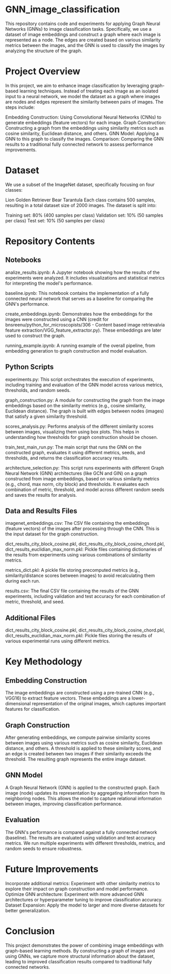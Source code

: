 # GNN_image_classification
This repository contains code and experiments for applying Graph Neural Networks (GNNs) to image classification tasks. Specifically, we use a dataset of image embeddings and construct a graph where each image is represented as a node. The edges are created based on various similarity metrics between the images, and the GNN is used to classify the images by analyzing the structure of the graph.

# Project Overview
In this project, we aim to enhance image classification by leveraging graph-based learning techniques. Instead of treating each image as an isolated input to a neural network, we model the dataset as a graph where images are nodes and edges represent the similarity between pairs of images. The steps include:

Embedding Construction: Using Convolutional Neural Networks (CNNs) to generate embeddings (feature vectors) for each image.
Graph Construction: Constructing a graph from the embeddings using similarity metrics such as cosine similarity, Euclidean distance, and others.
GNN Model: Applying a GNN to this graph to classify the images.
Comparison: Comparing the GNN results to a traditional fully connected network to assess performance improvements.

# Dataset
We use a subset of the ImageNet dataset, specifically focusing on four classes:

Lion
Golden Retriever
Bear
Tarantula
Each class contains 500 samples, resulting in a total dataset size of 2000 images. The dataset is split into:

Training set: 80% (400 samples per class)
Validation set: 10% (50 samples per class)
Test set: 10% (50 samples per class)

# Repository Contents
## Notebooks
analize_results.ipynb: A Jupyter notebook showing how the results of the experiments were analyzed. It includes visualizations and statistical metrics for interpreting the model's performance.

baseline.ipynb: This notebook contains the implementation of a fully connected neural network that serves as a baseline for comparing the GNN's performance.

create_embeddings.ipynb: Demonstrates how the embeddings for the images were constructed using a CNN (credit for bnsreenu/python_for_microscopists/306 - Content based image retrieval​ via feature extraction/VGG_feature_extractor.py). These embeddings are later used to construct the graph.

running_example.ipynb: A running example of the overall pipeline, from embedding generation to graph construction and model evaluation.

## Python Scripts
experiments.py: This script orchestrates the execution of experiments, including training and evaluation of the GNN model across various metrics, thresholds, and random seeds.

graph_construction.py: A module for constructing the graph from the image embeddings based on the similarity metrics (e.g., cosine similarity, Euclidean distance). The graph is built with edges between nodes (images) that satisfy a given similarity threshold.

scores_analysis.py: Performs analysis of the different similarity scores between images, visualizing them using box plots. This helps in understanding how thresholds for graph construction should be chosen.

train_test_main_run.py: The main script that runs the GNN on the constructed graph, evaluates it using different metrics, seeds, and thresholds, and returns the classification accuracy results.

architecture_selection.py: This script runs experiments with different Graph Neural Network (GNN) architectures (like GCN and GIN) on a graph constructed from image embeddings, based on various similarity metrics (e.g., chord, max norm, city block) and thresholds. It evaluates each combination of metric, threshold, and model across different random seeds and saves the results for analysis.

## Data and Results Files
imagenet_embeddings.csv: The CSV file containing the embeddings (feature vectors) of the images after processing through the CNN. This is the input dataset for the graph construction.

dict_results_city_block_cosine.pkl, dict_results_city_block_cosine_chord.pkl, dict_results_euclidian_max_norm.pkl: Pickle files containing dictionaries of the results from experiments using various combinations of similarity metrics.

metrics_dict.pkl: A pickle file storing precomputed metrics (e.g., similarity/distance scores between images) to avoid recalculating them during each run.

results.csv: The final CSV file containing the results of the GNN experiments, including validation and test accuracy for each combination of metric, threshold, and seed.

## Additional Files
dict_results_city_block_cosine.pkl, dict_results_city_block_cosine_chord.pkl, dict_results_euclidian_max_norm.pkl: Pickle files storing the results of various experimental runs using different metrics.

# Key Methodology
## Embedding Construction
The image embeddings are constructed using a pre-trained CNN (e.g., VGG16) to extract feature vectors. These embeddings are a lower-dimensional representation of the original images, which captures important features for classification.

## Graph Construction
After generating embeddings, we compute pairwise similarity scores between images using various metrics such as cosine similarity, Euclidean distance, and others. A threshold is applied to these similarity scores, and an edge is created between two images if their similarity exceeds the threshold. The resulting graph represents the entire image dataset.

## GNN Model
A Graph Neural Network (GNN) is applied to the constructed graph. Each image (node) updates its representation by aggregating information from its neighboring nodes. This allows the model to capture relational information between images, improving classification performance.

## Evaluation
The GNN's performance is compared against a fully connected network (baseline). The results are evaluated using validation and test accuracy metrics. We run multiple experiments with different thresholds, metrics, and random seeds to ensure robustness.


# Future Improvements
Incorporate additional metrics: Experiment with other similarity metrics to explore their impact on graph construction and model performance.
Optimize GNN architecture: Experiment with more advanced GNN architectures or hyperparameter tuning to improve classification accuracy.
Dataset Expansion: Apply the model to larger and more diverse datasets for better generalization.

# Conclusion
This project demonstrates the power of combining image embeddings with graph-based learning methods. By constructing a graph of images and using GNNs, we capture more structural information about the dataset, leading to improved classification results compared to traditional fully connected networks.
